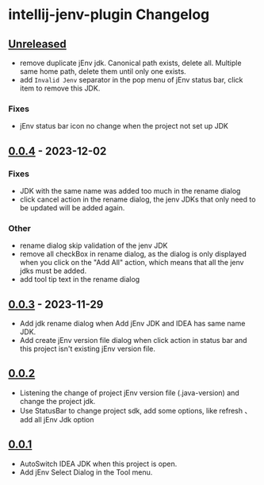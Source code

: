 <!-- Keep a Changelog guide -> https://keepachangelog.com -->

# intellij-jenv-plugin Changelog

## [Unreleased]
- remove duplicate jEnv jdk. Canonical path exists, delete all. Multiple same home path, delete them until only one exists.
- add `Invalid Jenv` separator in the pop menu of jEnv status bar, click item to remove this JDK.

### Fixes
- jEnv status bar icon no change when the project not set up JDK

## [0.0.4] - 2023-12-02

### Fixes

- JDK with the same name was added too much in the rename dialog
- click cancel action in the rename dialog, the jenv JDKs that only need to be updated will be added again.

### Other

- rename dialog skip validation of the jenv JDK
- remove all checkBox in rename dialog, as the dialog is only displayed when you click on the "Add All" action, which means that all the jenv jdks must be added.
- add tool tip text in the rename dialog

## [0.0.3] - 2023-11-29

- Add jdk rename dialog when Add jEnv JDK and IDEA has same name JDK.
- Add create jEnv version file dialog when click action in status bar and this project isn't existing jEnv version file.

## [0.0.2]

- Listening the change of project jEnv version file (.java-version) and change the project jdk.
- Use StatusBar to change project sdk, add some options, like refresh 、 add all jEnv Jdk option

## [0.0.1]

- AutoSwitch IDEA JDK when this project is open.
- Add jEnv Select Dialog in the Tool menu.

[Unreleased]: https://github.com/JokingAboutLife/intellij-jenv-plugin/compare/v0.0.4...HEAD
[0.0.4]: https://github.com/JokingAboutLife/intellij-jenv-plugin/compare/v0.0.3...v0.0.4
[0.0.3]: https://github.com/JokingAboutLife/intellij-jenv-plugin/compare/v0.0.2...v0.0.3
[0.0.2]: https://github.com/JokingAboutLife/intellij-jenv-plugin/compare/v0.0.1...v0.0.2
[0.0.1]: https://github.com/JokingAboutLife/intellij-jenv-plugin/commits/v0.0.1
